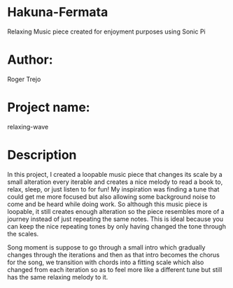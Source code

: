 # Hakuna-Fermata
Relaxing Music piece created for enjoyment purposes using Sonic Pi
# Author: 
Roger Trejo
# Project name: 
relaxing-wave
# Description
In this project, I created a loopable music piece that changes its scale by a small alteration every iterable and creates a nice melody to read a book to, relax, sleep, or just listen to for fun!
My inspiration was finding a tune that could get me more focused but also allowing some background noise to come and be heard while doing work. So although this music piece is loopable, it still creates enough alteration so the piece resembles more of a journey instead of just repeating the same notes. This is ideal because you can keep the nice repeating tones by only having changed the tone through the scales.

Song moment is suppose to go through a small intro which gradually changes through the iterations and then as that intro becomes the chorus for the song, we transition with chords into a fitting scale which also changed from each iteration so as to feel more like a different tune but still has the same relaxing melody to it.
